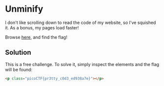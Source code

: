 # Unminify
I don't like scrolling down to read the code of my website, so I've squished it. As a bonus, my pages load faster!

Browse [here](http://titan.picoctf.net:53048/), and find the flag!

## Solution
This is a free challenge. To solve it, simply inspect the elements and the flag will be found:

```html
<p class="picoCTF{pr3tty_c0d3_ed938a7e}"></p>
```
